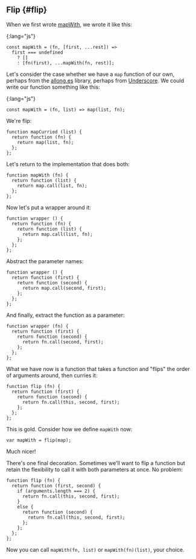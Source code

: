 ## Flip {#flip}

When we first wrote [mapWith](#mapping), we wrote it like this:

{:lang="js"}
~~~~~~~~
const mapWith = (fn, [first, ...rest]) =>
  first === undefined
    ? []
    : [fn(first), ...mapWith(fn, rest)];
~~~~~~~~

Let's consider the case whether we have a `map` function of our own, perhaps from the [allong.es](http://allong.es) library, perhaps from [Underscore](http://underscorejs.org). We could write our function something like this:

{:lang="js"}
~~~~~~~~
const mapWith = (fn, list) => map(list, fn);
~~~~~~~~

We're flip:

    function mapCurried (list) {
      return function (fn) {
        return map(list, fn);
      };
    };

Let's return to the implementation that does both:

    function mapWith (fn) {
      return function (list) {
        return map.call(list, fn);
      };
    };

Now let's put a wrapper around it:

    function wrapper () {
      return function (fn) {
        return function (list) {
          return map.call(list, fn);
        };
      };
    };

Abstract the parameter names:

    function wrapper () {
      return function (first) {
        return function (second) {
          return map.call(second, first);
        };
      };
    };

And finally, extract the function as a parameter:

    function wrapper (fn) {
      return function (first) {
        return function (second) {
          return fn.call(second, first);
        };
      };
    };

What we have now is a function that takes a function and "flips" the order of arguments around, then curries it:

    function flip (fn) {
      return function (first) {
        return function (second) {
          return fn.call(this, second, first);
        };
      };
    };

This is gold. Consider how we define `mapWith` now:

    var mapWith = flip(map);

Much nicer!

There's one final decoration. Sometimes we'll want to flip a function but retain the flexibility to call it with both parameters at once. No problem:

    function flip (fn) {
      return function (first, second) {
        if (arguments.length === 2) {
          return fn.call(this, second, first);
        }
        else {
          return function (second) {
            return fn.call(this, second, first);
          };
        };
      };
    };

Now you can call `mapWith(fn, list)` or `mapWith(fn)(list)`, your choice.